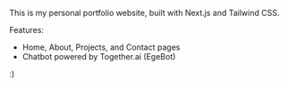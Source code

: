 This is my personal portfolio website, built with Next.js and Tailwind CSS.

Features:
- Home, About, Projects, and Contact pages
- Chatbot powered by Together.ai (EgeBot)

:)
